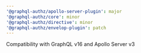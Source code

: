 ```yaml
---
'@graphql-authz/apollo-server-plugin': major
'@graphql-authz/core': minor
'@graphql-authz/directive': minor
'@graphql-authz/envelop-plugin': patch
---
```


Compatibility with GraphQL v16 and Apollo Server v3
